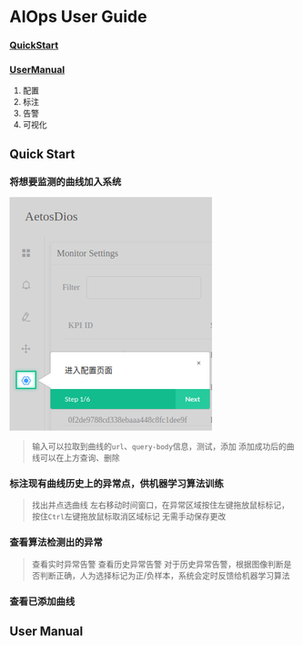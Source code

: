 # AIOps User  Guide

### [QuickStart](#quick-start)

### [UserManual](#user-manual)
1. 配置
2. 标注
3. 告警
4. 可视化

## Quick Start

### 将想要监测的曲线加入系统
![进入Setting页面](https://github.com/DerrickShine/AIOps-User-Manual/blob/master/pic/entering_setting.png)
> 输入可以拉取到曲线的`url`、`query-body`信息，测试，添加
> 添加成功后的曲线可以在上方查询、删除

### 标注现有曲线历史上的异常点，供机器学习算法训练
> 找出并点选曲线
> 左右移动时间窗口，在异常区域按住左键拖放鼠标标记，按住`Ctrl`左键拖放鼠标取消区域标记
> 无需手动保存更改

### 查看算法检测出的异常
> 查看实时异常告警
> 查看历史异常告警
> 对于历史异常告警，根据图像判断是否判断正确，人为选择标记为正/负样本，系统会定时反馈给机器学习算法

### 查看已添加曲线
> 

## User Manual

<!--stackedit_data:
eyJoaXN0b3J5IjpbLTEzNzM1NzkzOTUsLTE2MzMzNjU2NzcsOT
Q1NDU4NzUyLC0xNzgwMjE2ODE0LDIwODQ4MTg4OTcsLTE2MTUz
ODgwNTRdfQ==
-->